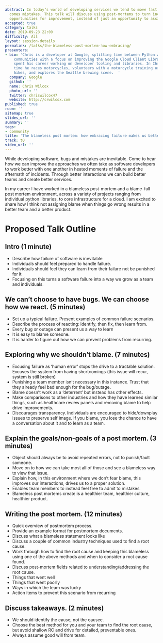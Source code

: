 ```yaml
---
abstract: In today’s world of developing services we tend to move fast and with that
  comes mistakes. This talk will discuss using post-mortems to turn incidents into
  opportunities for improvement, instead of just an opportunity to assign blame.
accepted: true
category: talks
date: 2019-09-23 22:00
difficulty: All
layout: session-details
permalink: /talks/the-blameless-post-mortem-how-embracing/
presenters:
- bio: 'Chris is a developer at Google, splitting time between Python and Node.js
    communities with a focus on improving the Google Cloud Client Libraries. He has
    spent his career working on developer tooling and libraries. In Chris'' spare
    time he races motorcycles, volunteers with a motorcycle training organization,
    hikes, and explores the Seattle brewing scene.  '
  company: Google
  github: ''
  name: Chris Wilcox
  photo_url: ''
  twitter: chriswilcox47
  website: http://crwilcox.com
published: true
room: ''
sitemap: true
slides_url: ''
summary: ''
tags:
- community
title: 'The blameless post mortem: how embracing failure makes us better'
track: t0
video_url: ''
---
```


While developing software, bugs and mistakes are inevitable. Come to hear how we can improve the approaches we often take as software developers to work better with one another in heated moments of failure and the aftermath of incidents. Through better interactions we can build better teams and create better services.

In my career I have worked in a blameless post-mortem and a blame-full post mortem environment, across a variety of projects ranging from individual python libraries, to core infrastructure for a cloud. I am excited to share how I think not assigning blame when things go wrong results in a better team and a better product.

# Proposed Talk Outline

## Intro (1 minute)
  - Describe how failure of software is inevitable
  - Individuals should feel prepared to handle failure.
  - Individuals should feel they can learn from their failure not be punished for it
  - Focusing on this turns a software failure into a way we grow as a team and individuals.

## We can’t choose to have bugs. We can choose how we react.  (5 minutes)
  - Set up a typical failure. Present examples of common failure scenarios.
  - Describe the process of reacting: Identify, then fix, then learn from.
  - Every bug or outage can present us a way to learn
  - It is easy to blame someone.
  - It is harder to figure out how we can prevent problems from recurring.

## Exploring why we shouldn’t blame. (7 minutes)
  - Excusing failure as ‘human error’ stops the drive to a tractable solution. Excuses the system from having shortcomings (this issue will recur, system is still broken)
  - Punishing a team member isn’t necessary in this instance. Trust that they already feel bad enough for the bug/outage.
  - Blame doesn’t work as a ‘deterrent’ but instead has other effects.
  - Make comparisons to other industries and how they have learned similar things, such as healthcare review panels and removing blame to help drive improvements.
  - Discourages transparency. Individuals are encouraged to hide/downplay issues to preserve self image. If you blame, you lose the chance to have a conversation about it and to learn as a team.
## Explain the goals/non-goals of a post mortem. (3 minutes)
  - Object should always be to avoid repeated errors, not to punish/fault someone.
  - Move on to how we can take most all of those and see a blameless way to view that issue.
  - Explain how, in this environment where we don’t fear blame, this improves our interactions, drives us to a proper solution.
  - Enables team members to instead feel free to admit to mistakes
  - Blameless post mortems create is a healthier team, healthier culture, healthier product.

## Writing the post mortem. (12 minutes)
  - Quick overview of postmortem process.
  - Provide an example format for postmortem documents.
  - Discuss what a blameless statement looks like
  - Discuss a couple of common industry techniques used to find a root cause.
  - Work through how to find the root cause and keeping this blameless using one of the above methods and when to consider a root cause found.
  - Discuss post-mortem fields related to understanding/addressing the root cause.
  - Things that went well
  - Things that went poorly
  - Ways in which the team was lucky
  - Action items to prevent this scenario from recurring

## Discuss takeaways. (2 minutes)
  - We should identify the cause, not the causee.
  - Choose the best method for you and your team to find the root cause, but avoid shallow RC and drive for detailed, preventable ones.
  - Always assume good will from team.